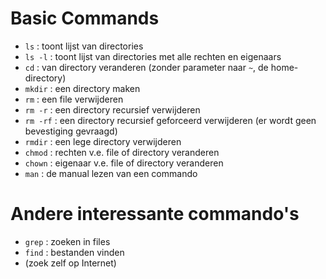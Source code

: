 # Basic Commands

- `ls` : toont lijst van directories
- `ls -l` : toont lijst van directories met alle rechten en eigenaars
- `cd` : van directory veranderen (zonder parameter naar `~`, de home-directory)
- `mkdir` : een directory maken
- `rm` : een file verwijderen
- `rm -r` : een directory recursief verwijderen
- `rm -rf` : een directory recursief geforceerd verwijderen (er wordt geen bevestiging gevraagd)
- `rmdir` : een lege directory verwijderen
- `chmod` : rechten v.e. file of directory veranderen
- `chown` : eigenaar v.e. file of directory veranderen
- `man` : de manual lezen van een commando

# Andere interessante commando's

- `grep` : zoeken in files
- `find` : bestanden vinden
- (zoek zelf op Internet)

